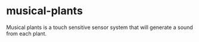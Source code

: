 # musical-plants
Musical plants is a touch sensitive sensor system that will generate a sound from each plant.
